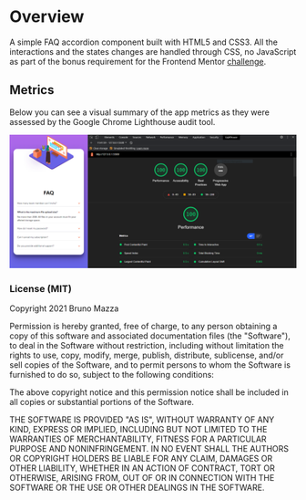 # Overview

A simple FAQ accordion component built with HTML5 and CSS3. All the interactions and the states changes are handled through CSS, no JavaScript as part of the bonus requirement for the Frontend Mentor [challenge](https://www.frontendmentor.io/challenges).

## Metrics

Below you can see a visual summary of the app metrics as they were assessed by the Google Chrome Lighthouse audit tool.

![App Screenshot](https://github.com/DownTheMatrix/faq-accordion-component/blob/master/Screenshot.png?raw=true)

### License (MIT)

Copyright 2021 Bruno Mazza

Permission is hereby granted, free of charge, to any person obtaining a copy of this software and associated documentation files (the "Software"), to deal in the Software without restriction, including without limitation the rights to use, copy, modify, merge, publish, distribute, sublicense, and/or sell copies of the Software, and to permit persons to whom the Software is furnished to do so, subject to the following conditions:

The above copyright notice and this permission notice shall be included in all copies or substantial portions of the Software.

THE SOFTWARE IS PROVIDED "AS IS", WITHOUT WARRANTY OF ANY KIND, EXPRESS OR IMPLIED, INCLUDING BUT NOT LIMITED TO THE WARRANTIES OF MERCHANTABILITY, FITNESS FOR A PARTICULAR PURPOSE AND NONINFRINGEMENT. IN NO EVENT SHALL THE AUTHORS OR COPYRIGHT HOLDERS BE LIABLE FOR ANY CLAIM, DAMAGES OR OTHER LIABILITY, WHETHER IN AN ACTION OF CONTRACT, TORT OR OTHERWISE, ARISING FROM, OUT OF OR IN CONNECTION WITH THE SOFTWARE OR THE USE OR OTHER DEALINGS IN THE SOFTWARE.

